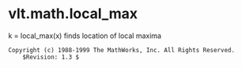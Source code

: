 # vlt.math.local_max

  k = local_max(x)
  finds location of local maxima
 
    Copyright (c) 1988-1999 The MathWorks, Inc. All Rights Reserved.
        $Revision: 1.3 $
